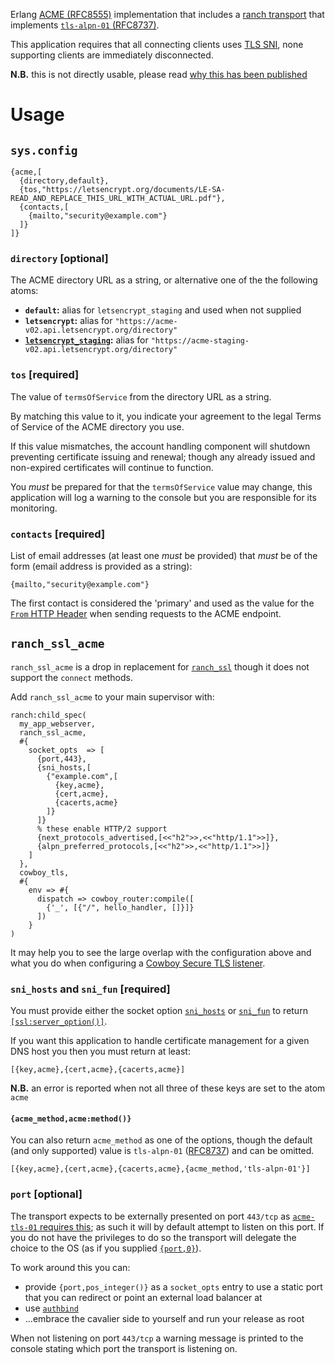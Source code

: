 Erlang [ACME (RFC8555)](https://tools.ietf.org/html/rfc8555) implementation that includes a [ranch transport](https://ninenines.eu/docs/en/ranch/2.0/manual/ranch_transport/) that implements [`tls-alpn-01` (RFC8737)](https://tools.ietf.org/html/rfc8737).

This application requires that all connecting clients uses [TLS SNI](https://en.wikipedia.org/wiki/Server_Name_Indication), none supporting clients are immediately disconnected.

**N.B.** this is not directly usable, please read [why this has been published](https://erlangforums.com/t/https-forward-proxy-in-erlang-mitm-man-in-the-middle/2936/2?u=jimdigriz)

# Usage

## `sys.config`

    {acme,[
      {directory,default},
      {tos,"https://letsencrypt.org/documents/LE-SA-READ_AND_REPLACE_THIS_URL_WITH_ACTUAL_URL.pdf"},
      {contacts,[
        {mailto,"security@example.com"}
      ]}
    ]}

### `directory` [optional]

The ACME directory URL as a string, or alternative one of the the following atoms:

 * **`default`:** alias for `letsencrypt_staging` and used when not supplied
 * **`letsencrypt`:** alias for `"https://acme-v02.api.letsencrypt.org/directory"`
 * **[`letsencrypt_staging`](https://letsencrypt.org/docs/staging-environment/):** alias for `"https://acme-staging-v02.api.letsencrypt.org/directory"`

### `tos` [required]

The value of `termsOfService` from the directory URL as a string.

By matching this value to it, you indicate your agreement to the legal Terms of Service of the ACME directory you use.

If this value mismatches, the account handling component will shutdown preventing certificate issuing and renewal; though any already issued and non-expired certificates will continue to function.

You *must* be prepared for that the `termsOfService` value may change, this application will log a warning to the console but you are responsible for its monitoring.

### `contacts` [required]

List of email addresses (at least one *must* be provided) that *must* be of the form (email address is provided as a string):

    {mailto,"security@example.com"}

The first contact is considered the 'primary' and used as the value for the [`From` HTTP Header](https://developer.mozilla.org/en-US/docs/Web/HTTP/Headers/From) when sending requests to the ACME endpoint.

## `ranch_ssl_acme`

`ranch_ssl_acme` is a drop in replacement for [`ranch_ssl`](https://ninenines.eu/docs/en/ranch/2.0/manual/ranch_ssl/) though it does not support the `connect` methods.

Add `ranch_ssl_acme` to your main supervisor with:

    ranch:child_spec(
      my_app_webserver,
      ranch_ssl_acme,
      #{
        socket_opts  => [
          {port,443},
          {sni_hosts,[
            {"example.com",[
              {key,acme},
              {cert,acme},
              {cacerts,acme}
            ]}
          ]}
          % these enable HTTP/2 support
          {next_protocols_advertised,[<<"h2">>,<<"http/1.1">>]},
          {alpn_preferred_protocols,[<<"h2">>,<<"http/1.1">>]}
        ]
      },
      cowboy_tls,
      #{
        env => #{
          dispatch => cowboy_router:compile([
            {'_', [{"/", hello_handler, []}]}
          ])
        }
    )

It may help you to see the large overlap with the configuration above and what you do when configuring a [Cowboy Secure TLS listener](https://ninenines.eu/docs/en/cowboy/2.8/guide/listeners/#_secure_tls_listener).

### `sni_hosts` and `sni_fun` [required]

You must provide either the socket option [`sni_hosts`](https://erlang.org/doc/man/ssl.html#type-sni_hosts) or [`sni_fun`](https://erlang.org/doc/man/ssl.html#type-sni_fun) to return [`[ssl:server_option()]`](https://erlang.org/doc/man/ssl.html#type-server_option).

If you want this application to handle certificate management for a given DNS host you then you must return at least:

    [{key,acme},{cert,acme},{cacerts,acme}]

**N.B.** an error is reported when not all three of these keys are set to the atom `acme`

#### `{acme_method,acme:method()}`

You can also return `acme_method` as one of the options, though the default (and only supported) value is `tls-alpn-01` ([RFC8737](https://tools.ietf.org/html/rfc8737)) and can be omitted.

    [{key,acme},{cert,acme},{cacerts,acme},{acme_method,'tls-alpn-01'}]

### `port` [optional]

The transport expects to be externally presented on port `443/tcp` as [`acme-tls-01` requires this](https://tools.ietf.org/html/rfc8737#section-3); as such it will by default attempt to listen on this port. If you do not have the privileges to do so the transport will delegate the choice to the OS (as if you supplied [`{port,0}`](https://erlang.org/doc/man/gen_tcp.html#listen-2)).

To work around this you can:

 * provide `{port,pos_integer()}` as a `socket_opts` entry to use a static port that you can redirect or point an external load balancer at
 * use [`authbind`](https://mutelight.org/authbind)
 * ...embrace the cavalier side to yourself and run your release as root

When not listening on port `443/tcp` a warning message is printed to the console stating which port the transport is listening on.
